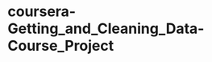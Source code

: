 coursera-Getting_and_Cleaning_Data-Course_Project
=================================================
